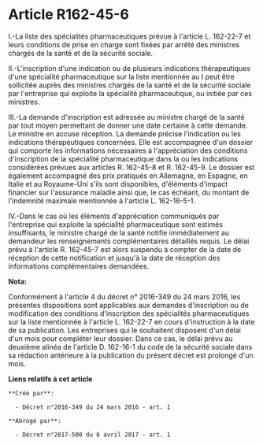 # Article R162-45-6

I.-La liste des spécialités pharmaceutiques prévue à l'article L. 162-22-7 et leurs conditions de prise en charge sont fixées
par arrêté des ministres chargés de la santé et de la sécurité sociale. 

II.-L'inscription d'une indication ou de plusieurs indications thérapeutiques d'une spécialité pharmaceutique sur la liste
mentionnée au I peut être sollicitée auprès des ministres chargés de la santé et de la sécurité sociale par l'entreprise qui
exploite la spécialité pharmaceutique, ou initiée par ces ministres. 

III.-La demande d'inscription est adressée au ministre chargé de la santé par tout moyen permettant de donner une date
certaine à cette demande. Le ministre en accuse réception. La demande précise l'indication ou les indications thérapeutiques
concernées. Elle est accompagnée d'un dossier qui comporte les informations nécessaires à l'appréciation des conditions
d'inscription de la spécialité pharmaceutique dans la ou les indications considérées prévues aux articles R. 162-45-8 et R.
162-45-9. Le dossier est également accompagné des prix pratiqués en Allemagne, en Espagne, en Italie et au Royaume-Uni s'ils
sont disponibles, d'éléments d'impact financier sur l'assurance maladie ainsi que, le cas échéant, du montant de l'indemnité
maximale mentionnée à l'article L. 162-16-5-1. 

IV.-Dans le cas où les éléments d'appréciation communiqués par l'entreprise qui exploite la spécialité pharmaceutique sont
estimés insuffisants, le ministre chargé de la santé notifie immédiatement au demandeur les renseignements complémentaires
détaillés requis. Le délai prévu à l'article R. 162-45-7 est alors suspendu à compter de la date de réception de cette
notification et jusqu'à la date de réception des informations complémentaires demandées.

**Nota:**

Conformément à l'article 4 du décret n° 2016-349 du 24 mars 2016, les présentes dispositions  sont applicables aux demandes
d'inscription ou de modification des conditions d'inscription des spécialités pharmaceutiques sur la liste mentionnée à
l'article L. 162-22-7 en cours d'instruction à la date de sa publication. Les entreprises qui le souhaitent disposent d'un
délai d'un mois pour compléter leur dossier. Dans ce cas, le délai prévu au deuxième alinéa de l'article D. 162-16-1 du code
de la sécurité sociale dans sa rédaction antérieure à la publication du présent décret est prolongé d'un mois.

**Liens relatifs à cet article**

	**Créé par**:

	  - Décret n°2016-349 du 24 mars 2016 - art. 1

	**Abrogé par**:

	  - Décret n°2017-500 du 6 avril 2017 - art. 1
